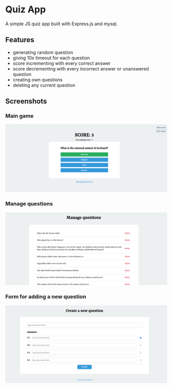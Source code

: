 # Quiz App
A simple JS quiz app built with Express.js and mysql.

## Features
+ generating random question
+ giving 10s timeout for each question
+ score incrementing with every correct answer
+ score decrementing with every incorrect answer or unanswered question
+ creating own questions
+ deleting any current question

## Screenshots

### Main game
<img src="https://github.com/vendee29/quiz-app/blob/main/screenshot_game.png" width="800" />

### Manage questions
<img src="https://github.com/vendee29/quiz-app/blob/main/screenshot_manage_questions.png" width="800" />

### Form for adding a new question
<img src="https://github.com/vendee29/quiz-app/blob/main/screenshot_create_question.png" width="800" />
